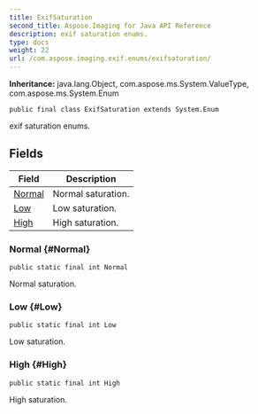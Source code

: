 ```yaml
---
title: ExifSaturation
second_title: Aspose.Imaging for Java API Reference
description: exif saturation enums.
type: docs
weight: 22
url: /com.aspose.imaging.exif.enums/exifsaturation/
---
```

**Inheritance:**
java.lang.Object, com.aspose.ms.System.ValueType, com.aspose.ms.System.Enum
```
public final class ExifSaturation extends System.Enum
```

exif saturation enums.
## Fields

| Field | Description |
| --- | --- |
| [Normal](#Normal) | Normal saturation. |
| [Low](#Low) | Low saturation. |
| [High](#High) | High saturation. |
### Normal {#Normal}
```
public static final int Normal
```


Normal saturation.

### Low {#Low}
```
public static final int Low
```


Low saturation.

### High {#High}
```
public static final int High
```


High saturation.

